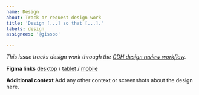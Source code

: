 ```yaml
---
name: Design
about: Track or request design work
title: 'Design [...] so that [...].'
labels: design
assignees: '@gissoo'

---
```


_This issue tracks design work through the [CDH design review workflow](https://princeton-cdh.github.io/docs/workflows/#workflow-5)._

**Figma links**
[desktop]() / [tablet]() / [mobile]()

**Additional context**
Add any other context or screenshots about the design here.

